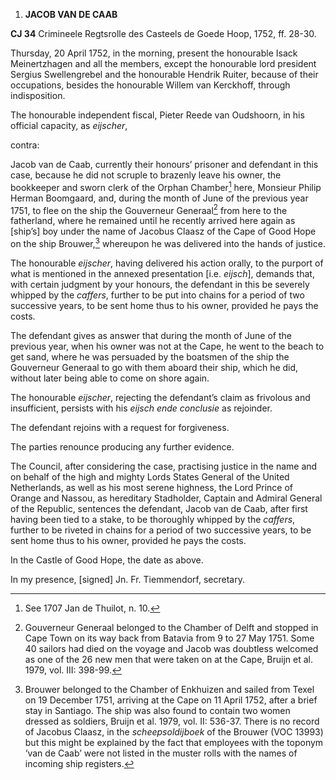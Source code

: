 1.  **JACOB VAN DE CAAB**

**CJ 34** Crimineele Regtsrolle des Casteels de Goede Hoop, 1752, ff.
28-30.

Thursday, 20 April 1752, in the morning, present the honourable Isack
Meinertzhagen and all the members, except the honourable lord president
Sergius Swellengrebel and the honourable Hendrik Ruiter, because of
their occupations, besides the honourable Willem van Kerckhoff, through
indisposition.

The honourable independent fiscal, Pieter Reede van Oudshoorn, in his
official capacity, as *eijscher*,

contra:

Jacob van de Caab, currently their honours’ prisoner and defendant in
this case, because he did not scruple to brazenly leave his owner, the
bookkeeper and sworn clerk of the Orphan Chamber[^1] here, Monsieur
Philip Herman Boomgaard, and, during the month of June of the previous
year 1751, to flee on the ship the Gouverneur Generaal[^2] from here to
the fatherland, where he remained until he recently arrived here again
as \[ship’s\] boy under the name of Jacobus Claasz of the Cape of Good
Hope on the ship Brouwer,[^3] whereupon he was delivered into the hands
of justice.

The honourable *eijscher*, having delivered his action orally, to the
purport of what is mentioned in the annexed presentation \[i.e.
*eijsch*\], demands that, with certain judgment by your honours, the
defendant in this be severely whipped by the *caffers*, further to be
put into chains for a period of two successive years, to be sent home
thus to his owner, provided he pays the costs.

The defendant gives as answer that during the month of June of the
previous year, when his owner was not at the Cape, he went to the beach
to get sand, where he was persuaded by the boatsmen of the ship the
Gouverneur Generaal to go with them aboard their ship, which he did,
without later being able to come on shore again.

The honourable *eijscher*, rejecting the defendant’s claim as frivolous
and insufficient, persists with his *eijsch ende conclusie* as
rejoinder.

The defendant rejoins with a request for forgiveness.

The parties renounce producing any further evidence.

The Council, after considering the case, practising justice in the name
and on behalf of the high and mighty Lords States General of the United
Netherlands, as well as his most serene highness, the Lord Prince of
Orange and Nassou, as hereditary Stadholder, Captain and Admiral General
of the Republic, sentences the defendant, Jacob van de Caab, after first
having been tied to a stake, to be thoroughly whipped by the *caffers*,
further to be riveted in chains for a period of two successive years, to
be sent home thus to his owner, provided he pays the costs.

In the Castle of Good Hope, the date as above.

In my presence, \[signed\] Jn. Fr. Tiemmendorf, secretary.

[^1]: See 1707 Jan de Thuilot, n. 10.

[^2]: Gouverneur Generaal belonged to the Chamber of Delft and stopped
    in Cape Town on its way back from Batavia from 9 to 27 May 1751.
    Some 40 sailors had died on the voyage and Jacob was doubtless
    welcomed as one of the 26 new men that were taken on at the Cape,
    Bruijn et al. 1979, vol. III: 398-99.

[^3]: Brouwer belonged to the Chamber of Enkhuizen and sailed from Texel
    on 19 December 1751, arriving at the Cape on 11 April 1752, after a
    brief stay in Santiago. The ship was also found to contain two women
    dressed as soldiers, Bruijn et al. 1979, vol. II: 536-37. There is
    no record of Jacobus Claasz, in the *scheepsoldijboek* of the
    Brouwer (VOC 13993) but this might be explained by the fact that
    employees with the toponym ‘van de Caab’ were not listed in the
    muster rolls with the names of incoming ship registers.
